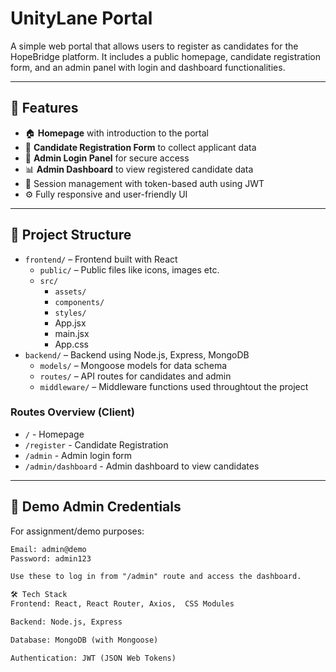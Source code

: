 # UnityLane Portal

A simple web portal that allows users to register as candidates for the HopeBridge platform. It includes a public homepage, candidate registration form, and an admin panel with login and dashboard functionalities.

---

## 🚀 Features

- 🏠 **Homepage** with introduction to the portal
- 📝 **Candidate Registration Form** to collect applicant data
- 🔐 **Admin Login Panel** for secure access
- 📊 **Admin Dashboard** to view registered candidate data
- 🔄 Session management with token-based auth using JWT
- ⚙️ Fully responsive and user-friendly UI

---

## 📁 Project Structure

- `frontend/` – Frontend built with React
    - `public/` – Public files like icons, images etc.
    - `src/` 
        - `assets/`
        - `components/` 
        - `styles/`
        - App.jsx
        - main.jsx
        - App.css
- `backend/` – Backend using Node.js, Express, MongoDB
    - `models/` – Mongoose models for data schema
    - `routes/` – API routes for candidates and admin
    - `middleware/`  – Middleware functions used throughtout the project
### Routes Overview (Client)
- `/` - Homepage
- `/register` -	Candidate Registration
- `/admin` -	Admin login form
- `/admin/dashboard` -	Admin dashboard to view candidates


---

## 🧪 Demo Admin Credentials

For assignment/demo purposes:

```txt
Email: admin@demo
Password: admin123

Use these to log in from "/admin" route and access the dashboard.

🛠️ Tech Stack
Frontend: React, React Router, Axios,  CSS Modules

Backend: Node.js, Express

Database: MongoDB (with Mongoose)

Authentication: JWT (JSON Web Tokens)
```



